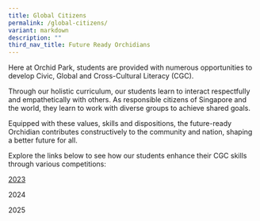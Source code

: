 ```yaml
---
title: Global Citizens
permalink: /global-citizens/
variant: markdown
description: ""
third_nav_title: Future Ready Orchidians
---
```

<div>
<p>Here at Orchid Park, students are provided with numerous opportunities to develop Civic, Global and Cross-Cultural Literacy (CGC).</p>

<p>Through our holistic curriculum, our students learn to interact respectfully and empathetically with others. As responsible citizens of Singapore and the world, they learn to work with diverse groups to achieve shared goals.</p>

<p>Equipped with these values, skills and dispositions, the future-ready Orchidian contributes constructively to the community and nation, shaping a better future for all.</p>

<p>Explore the links below to see how our students enhance their CGC skills through various competitions:</p>

<a href="/global-citizens-2023/">2023</a><br>

2024<br>

2025<br>
	
</div>